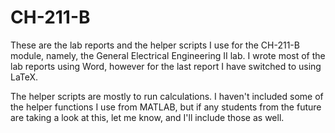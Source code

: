 # CH-211-B

These are the lab reports and the helper scripts I use for the CH-211-B module, namely, the General Electrical Engineering II lab.
I wrote most of the lab reports using Word, however for the last report I have switched to using LaTeX.

The helper scripts are mostly to run calculations. I haven't included some of the helper functions I use from MATLAB, but if any
students from the future are taking a look at this, let me know, and I'll include those as well.
